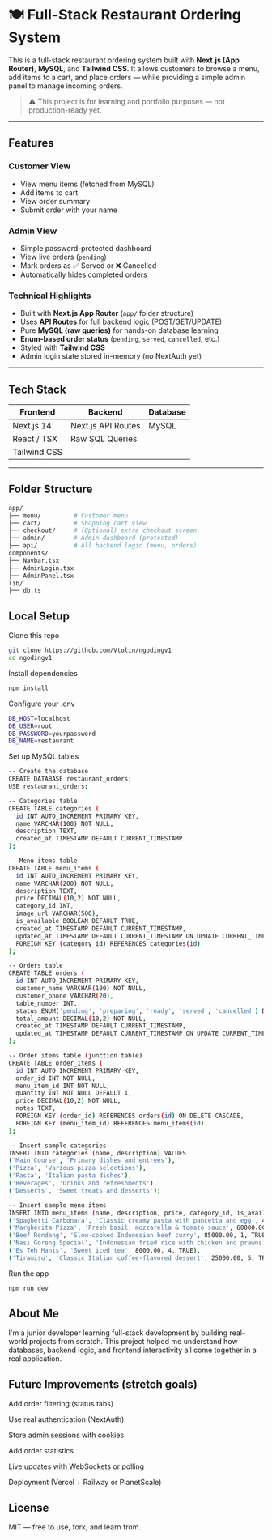 # 🍽️ Full-Stack Restaurant Ordering System

This is a full-stack restaurant ordering system built with **Next.js (App Router)**, **MySQL**, and **Tailwind CSS**. It allows customers to browse a menu, add items to a cart, and place orders — while providing a simple admin panel to manage incoming orders.

> ⚠️ This project is for learning and portfolio purposes — not production-ready yet.

---

## Features

### Customer View
- View menu items (fetched from MySQL)
- Add items to cart
- View order summary
- Submit order with your name

### Admin View
- Simple password-protected dashboard
- View live orders (`pending`)
- Mark orders as ✅ Served or ❌ Cancelled
- Automatically hides completed orders

### Technical Highlights
- Built with **Next.js App Router** (`app/` folder structure)
- Uses **API Routes** for full backend logic (POST/GET/UPDATE)
- Pure **MySQL (raw queries)** for hands-on database learning
- **Enum-based order status** (`pending`, `served`, `cancelled`, etc.)
- Styled with **Tailwind CSS**
- Admin login state stored in-memory (no NextAuth yet)

---

## Tech Stack

| Frontend      | Backend        | Database |
|---------------|----------------|----------|
| Next.js 14    | Next.js API Routes | MySQL    |
| React / TSX   | Raw SQL Queries |          |
| Tailwind CSS  |                |          |

---

## Folder Structure

```bash
app/
├── menu/         # Customer menu
├── cart/         # Shopping cart view
├── checkout/     # (Optional) extra checkout screen
├── admin/        # Admin dashboard (protected)
├── api/          # All backend logic (menu, orders)
components/
├── Navbar.tsx
├── AdminLogin.tsx
├── AdminPanel.tsx
lib/
├── db.ts        
```

## Local Setup
Clone this repo

```bash
git clone https://github.com/Vtolin/ngodingv1
cd ngodingv1
```

Install dependencies
```bash
npm install
```
Configure your .env
```bash
DB_HOST=localhost
DB_USER=root
DB_PASSWORD=yourpassword
DB_NAME=restaurant
```
Set up MySQL tables
```bash
-- Create the database
CREATE DATABASE restaurant_orders;
USE restaurant_orders;

-- Categories table
CREATE TABLE categories (
  id INT AUTO_INCREMENT PRIMARY KEY,
  name VARCHAR(100) NOT NULL,
  description TEXT,
  created_at TIMESTAMP DEFAULT CURRENT_TIMESTAMP
);

-- Menu items table
CREATE TABLE menu_items (
  id INT AUTO_INCREMENT PRIMARY KEY,
  name VARCHAR(200) NOT NULL,
  description TEXT,
  price DECIMAL(10,2) NOT NULL,
  category_id INT,
  image_url VARCHAR(500),
  is_available BOOLEAN DEFAULT TRUE,
  created_at TIMESTAMP DEFAULT CURRENT_TIMESTAMP,
  updated_at TIMESTAMP DEFAULT CURRENT_TIMESTAMP ON UPDATE CURRENT_TIMESTAMP,
  FOREIGN KEY (category_id) REFERENCES categories(id)
);

-- Orders table
CREATE TABLE orders (
  id INT AUTO_INCREMENT PRIMARY KEY,
  customer_name VARCHAR(100) NOT NULL,
  customer_phone VARCHAR(20),
  table_number INT,
  status ENUM('pending', 'preparing', 'ready', 'served', 'cancelled') DEFAULT 'pending',
  total_amount DECIMAL(10,2) NOT NULL,
  created_at TIMESTAMP DEFAULT CURRENT_TIMESTAMP,
  updated_at TIMESTAMP DEFAULT CURRENT_TIMESTAMP ON UPDATE CURRENT_TIMESTAMP
);

-- Order items table (junction table)
CREATE TABLE order_items (
  id INT AUTO_INCREMENT PRIMARY KEY,
  order_id INT NOT NULL,
  menu_item_id INT NOT NULL,
  quantity INT NOT NULL DEFAULT 1,
  price DECIMAL(10,2) NOT NULL,
  notes TEXT,
  FOREIGN KEY (order_id) REFERENCES orders(id) ON DELETE CASCADE,
  FOREIGN KEY (menu_item_id) REFERENCES menu_items(id)
);

-- Insert sample categories
INSERT INTO categories (name, description) VALUES
('Main Course', 'Primary dishes and entrees'),
('Pizza', 'Various pizza selections'),
('Pasta', 'Italian pasta dishes'),
('Beverages', 'Drinks and refreshments'),
('Desserts', 'Sweet treats and desserts');

-- Insert sample menu items
INSERT INTO menu_items (name, description, price, category_id, is_available) VALUES
('Spaghetti Carbonara', 'Classic creamy pasta with pancetta and egg', 45000.00, 3, TRUE),
('Margherita Pizza', 'Fresh basil, mozzarella & tomato sauce', 60000.00, 2, TRUE),
('Beef Rendang', 'Slow-cooked Indonesian beef curry', 85000.00, 1, TRUE),
('Nasi Goreng Special', 'Indonesian fried rice with chicken and prawns', 35000.00, 1, TRUE),
('Es Teh Manis', 'Sweet iced tea', 8000.00, 4, TRUE),
('Tiramisu', 'Classic Italian coffee-flavored dessert', 25000.00, 5, TRUE);
```

Run the app
```bash
npm run dev
```

## About Me
I'm a junior developer learning full-stack development by building real-world projects from scratch. This project helped me understand how databases, backend logic, and frontend interactivity all come together in a real application.

## Future Improvements (stretch goals)
Add order filtering (status tabs)

Use real authentication (NextAuth)

Store admin sessions with cookies

Add order statistics

Live updates with WebSockets or polling

Deployment (Vercel + Railway or PlanetScale)

## License
MIT — free to use, fork, and learn from.